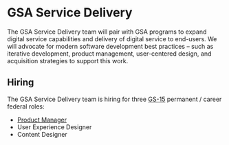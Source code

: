 # GSA Service Delivery
The GSA Service Delivery team will pair with GSA programs to expand digital service capabilities and delivery of digital service to end-users. We will advocate for modern software development best practices – such as iterative development, product management, user-centered design, and acquisition strategies to support this work.

## Hiring
The GSA Service Delivery team is hiring for three [GS-15](https://www.opm.gov/policy-data-oversight/pay-leave/salaries-wages/2022/general-schedule/) permanent / career federal roles:
- [Product Manager](https://github.com/vickimcfadden/GSA-Service-Delivery/blob/main/Product_Manager.md)
- User Experience Designer
- Content Designer
